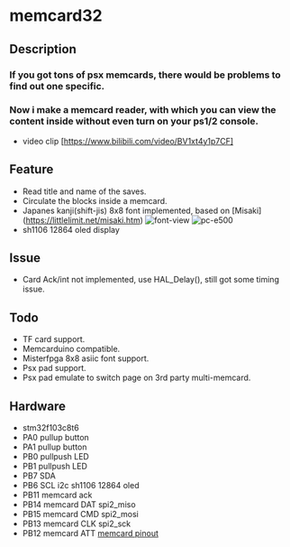 # memcard32

## Description
### If you got tons of psx memcards, there would be problems to find out one specific.
### Now i make a memcard reader, with which you can view the content inside without even turn on your ps1/2 console.

+ video clip
[https://www.bilibili.com/video/BV1xt4y1p7CF]

## Feature
+ Read title and name of the saves.
+ Circulate the blocks inside a memcard.
+ Japanes kanji(shift-jis) 8x8 font implemented, based on [Misaki]
(https://littlelimit.net/misaki.htm) 
![font-view](https://littlelimit.net/img/font/misaki_mincho.png)
![pc-e500](https://littlelimit.net/img/font/misaki_u6000.jpg)
+ sh1106 12864 oled display

## Issue
+ Card Ack/int not implemented, use HAL_Delay(), still got some timing issue.

## Todo
+ TF card support.
+ Memcarduino compatible.
+ Misterfpga 8x8 asiic font support.
+ Psx pad support.
+ Psx pad emulate to switch page on 3rd party multi-memcard.

## Hardware
+ stm32f103c8t6
+ PA0 pullup button
+ PA1 pullup button
+ PB0 pullpush LED
+ PB1 pullpush LED
+ PB7 SDA
+ PB6 SCL i2c sh1106 12864 oled
+ PB11 memcard ack
+ PB14 memcard DAT spi2_miso
+ PB15 memcard CMD spi2_mosi
+ PB13 memcard CLK spi2_sck
+ PB12 memcard ATT [memcard pinout](https://psx-spx.consoledev.net/pinouts/#pinouts-controller-ports-and-memory-card-ports)






